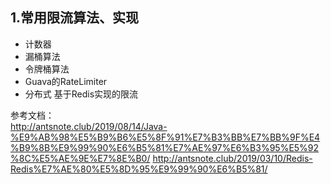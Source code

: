 ## 1.常用限流算法、实现
* 计数器
* 漏桶算法
* 令牌桶算法
* Guava的RateLimiter
* 分布式 基于Redis实现的限流



参考文档：  
http://antsnote.club/2019/08/14/Java-%E9%AB%98%E5%B9%B6%E5%8F%91%E7%B3%BB%E7%BB%9F%E4%B9%8B%E9%99%90%E6%B5%81%E7%AE%97%E6%B3%95%E5%92%8C%E5%AE%9E%E7%8E%B0/
http://antsnote.club/2019/03/10/Redis-Redis%E7%AE%80%E5%8D%95%E9%99%90%E6%B5%81/